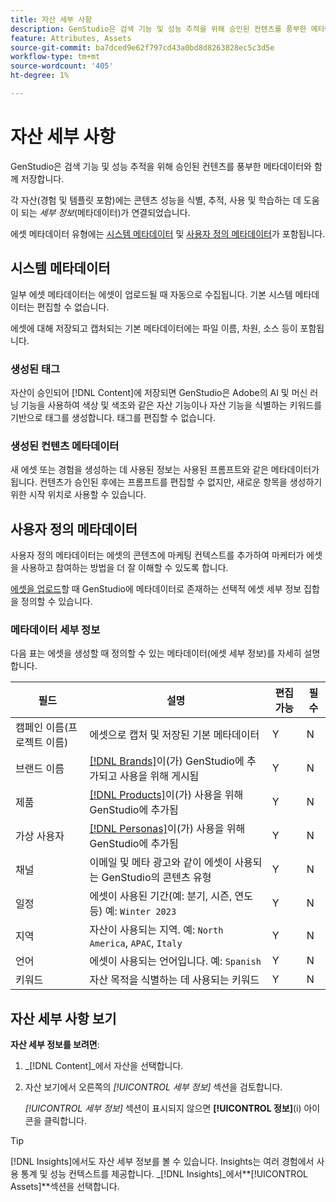 ```yaml
---
title: 자산 세부 사항
description: GenStudio은 검색 기능 및 성능 추적을 위해 승인된 컨텐츠를 풍부한 메타데이터와 함께 저장합니다.
feature: Attributes, Assets
source-git-commit: ba7dced9e62f797cd43a0bd8d8263828ec5c3d5e
workflow-type: tm+mt
source-wordcount: '405'
ht-degree: 1%

---
```



# 자산 세부 사항

GenStudio은 검색 기능 및 성능 추적을 위해 승인된 컨텐츠를 풍부한 메타데이터와 함께 저장합니다.

각 자산(경험 및 템플릿 포함)에는 콘텐츠 성능을 식별, 추적, 사용 및 학습하는 데 도움이 되는 _세부 정보_(메타데이터)가 연결되었습니다.

에셋 메타데이터 유형에는 [시스템 메타데이터](#system-metadata) 및 [사용자 정의 메타데이터](#user-defined-metadata)가 포함됩니다.

## 시스템 메타데이터

일부 에셋 메타데이터는 에셋이 업로드될 때 자동으로 수집됩니다. 기본 시스템 메타데이터는 편집할 수 없습니다.

에셋에 대해 저장되고 캡처되는 기본 메타데이터에는 파일 이름, 차원, 소스 등이 포함됩니다.

### 생성된 태그

자산이 승인되어 [!DNL Content]에 저장되면 GenStudio은 Adobe의 AI 및 머신 러닝 기능을 사용하여 색상 및 색조와 같은 자산 기능이나 자산 기능을 식별하는 키워드를 기반으로 태그를 생성합니다. 태그를 편집할 수 없습니다.

### 생성된 컨텐츠 메타데이터

새 에셋 또는 경험을 생성하는 데 사용된 정보는 사용된 프롬프트와 같은 메타데이터가 됩니다. 컨텐츠가 승인된 후에는 프롬프트를 편집할 수 없지만, 새로운 항목을 생성하기 위한 시작 위치로 사용할 수 있습니다.

## 사용자 정의 메타데이터

사용자 정의 메타데이터는 에셋의 콘텐츠에 마케팅 컨텍스트를 추가하여 마케터가 에셋을 사용하고 참여하는 방법을 더 잘 이해할 수 있도록 합니다.

[에셋을 업로드](/help/user-guide/content/manage-assets.md#add-assets)할 때 GenStudio에 메타데이터로 존재하는 선택적 에셋 세부 정보 집합을 정의할 수 있습니다.

### 메타데이터 세부 정보

다음 표는 에셋을 생성할 때 정의할 수 있는 메타데이터(에셋 세부 정보)를 자세히 설명합니다.

| 필드 | 설명 | 편집 가능 | 필수 |
| ------------- | ----------- | -------- | -------- |
| 캠페인 이름(프로젝트 이름) | 에셋으로 캡처 및 저장된 기본 메타데이터 | Y | N |
| 브랜드 이름 | [[!DNL Brands]](/help/user-guide/guidelines/brands.md)이(가) GenStudio에 추가되고 사용을 위해 게시됨 | Y | N |
| 제품 | [[!DNL Products]](/help/user-guide/guidelines/products.md)이(가) 사용을 위해 GenStudio에 추가됨 | Y | N |
| 가상 사용자 | [[!DNL Personas]](/help/user-guide/guidelines/personas.md)이(가) 사용을 위해 GenStudio에 추가됨 | Y | N |
| 채널 | 이메일 및 메타 광고와 같이 에셋이 사용되는 GenStudio의 콘텐츠 유형 | Y | N |
| 일정 | 에셋이 사용된 기간(예: 분기, 시즌, 연도 등) 예: `Winter 2023` | Y | N |
| 지역 | 자산이 사용되는 지역. 예: `North America`, `APAC`, `Italy` | Y | N |
| 언어 | 에셋이 사용되는 언어입니다. 예: `Spanish` | Y | N |
| 키워드 | 자산 목적을 식별하는 데 사용되는 키워드 | Y | N |

## 자산 세부 사항 보기

**자산 세부 정보를 보려면**:

1. _[!DNL Content]_에서 자산을 선택합니다.

1. 자산 보기에서 오른쪽의 _[!UICONTROL 세부 정보]_ 섹션을 검토합니다.

   _[!UICONTROL 세부 정보]_ 섹션이 표시되지 않으면 **[!UICONTROL 정보]**(i) 아이콘을 클릭합니다.

>[!TIP]
>
>[!DNL Insights]에서도 자산 세부 정보를 볼 수 있습니다. Insights는 여러 경험에서 사용 통계 및 성능 컨텍스트를 제공합니다. _[!DNL Insights]_에서&#x200B;**[!UICONTROL Assets]**섹션을 선택합니다.

<!-- ## History

Expand the _[!UICONTROL History]_ section to view a timeline of approvals and activity.

list other activity, show screenshot?
-->
